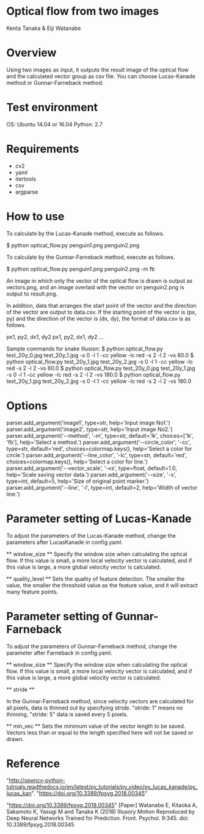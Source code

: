 Optical flow from two images
================================
Kenta Tanaka & Eiji Watanabe


Overview
================================
Using two images as input, it outputs the result image of the optical flow and the calculated vector group as csv file.
You can choose Lucas-Kanade method or Gunnar-Farneback method.



Test environment
===========================
OS: Ubuntu 14.04 or 16.04
Python: 2.7



Requirements
===========================
* cv2
* yaml
* itertools
* csv
* argparse



How to use
================================
To calculate by the Lucas-Kanade method, execute as follows.

  $ python optical_flow.py penguin1.png penguin2.png

To calculate by the Gunnar-Farneback method, execute as follows.

  $ python optical_flow.py penguin1.png penguin2.png -m fb

An image in which only the vector of the optical flow is drawn is output as vectors.png,
 and an image overlaid with the vector on penguin2.png is output to result.png.

In addition, data that arranges the start point of the vector and the direction of the vector are output to data.csv.
If the starting point of the vector is (px, py) and the direction of the vector is (dx, dy),
the format of data.csv is as follows.

px1, py2, dx1, dy2
px1, py2, dx1, dy2
...


Sample commands for snake illusion:
 $ python optical_flow.py test_20y_0.jpg test_20y_1.jpg -s 0 -l 1 -cc yellow -lc red -s 2 -l 2 -vs 60.0
 $ python optical_flow.py test_20y_1.jpg test_20y_2.jpg -s 0 -l 1 -cc yellow -lc red -s 2 -l 2 -vs 60.0
 $ python optical_flow.py test_20y_0.jpg test_20y_1.jpg -s 0 -l 1 -cc yellow -lc red -s 2 -l 2 -vs 180.0
 $ python optical_flow.py test_20y_1.jpg test_20y_2.jpg -s 0 -l 1 -cc yellow -lc red -s 2 -l 2 -vs 180.0




Options
================================
parser.add_argument('image1', type=str, help='Input image No1.')
parser.add_argument('image2', type=str, help='Input image No2.')
parser.add_argument('--method', '-m', type=str, default='lk', choices=['lk', 'fb'], help='Select a method.')
parser.add_argument('--circle_color', '-cc', type=str, default='red', choices=colormap.keys(), help='Select a color for circle.')
parser.add_argument('--line_color', '-lc', type=str, default='red', choices=colormap.keys(), help='Select a color for line.')
parser.add_argument('--vector_scale', '-vs', type=float, default=1.0, help='Scale saving vector data.')
parser.add_argument('--size', '-s', type=int, default=5, help='Size of original point marker.')
parser.add_argument('--line', '-l', type=int, default=2, help='Width of vector line.')



Parameter setting of Lucas-Kanade
================================
To adjust the parameters of the Lucas-Kanade method, change the parameters after LucasKanade in config.yaml.

** window_size **
Specify the window size when calculating the optical flow.
If this value is small, a more local velocity vector is calculated,
and if this value is large, a more global velocity vector is calculated.

** quality_level **
Sets the quality of feature detection.
The smaller the value, the smaller the threshold value as the feature value,
and it will extract many feature points.



Parameter setting of Gunnar-Farneback
================================
To adjust the parameters of Gunnar-Farneback method, change the parameter after Farneback in config.yaml.

** window_size **
Specify the window size when calculating the optical flow.
If this value is small, a more local velocity vector is calculated,
and if this value is large, a more global velocity vector is calculated.

** stride **

In the Gunnar-Farneback method, since velocity vectors are calculated for all pixels,
data is thinned out by specifying stride.
"stride: 1" means no thinning, "stride: 5" data is saved every 5 pixels.

** min_vec **
Sets the minimum value of the vector length to be saved.
Vectors less than or equal to the length specified here will not be saved or drawn.



Reference
===========================
"http://opencv-python-tutroals.readthedocs.io/en/latest/py_tutorials/py_video/py_lucas_kanade/py_lucas_kan".
"https://doi.org/10.3389/fpsyg.2018.00345"

"https://doi.org/10.3389/fpsyg.2018.00345" [Paper]
Watanabe E, Kitaoka A, Sakamoto K, Yasugi M and Tanaka K (2018)
Illusory Motion Reproduced by Deep Neural Networks Trained for Prediction.
Front. Psychol. 9:345. doi: 10.3389/fpsyg.2018.00345

